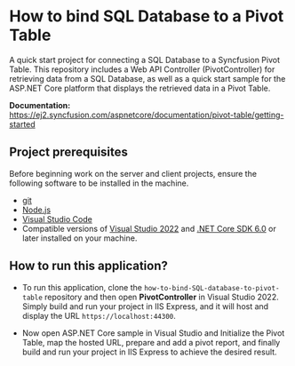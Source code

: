 # How to bind SQL Database to a Pivot Table

A quick start project for connecting a SQL Database to a Syncfusion Pivot Table. This repository includes a Web API Controller (PivotController) for retrieving data from a SQL Database, as well as a quick start sample for the ASP.NET Core platform that displays the retrieved data in a Pivot Table.

**Documentation:** https://ej2.syncfusion.com/aspnetcore/documentation/pivot-table/getting-started

## Project prerequisites

Before beginning work on the server and client projects, ensure the following software to be installed in the machine.

* [git](https://git-scm.com/downloads)
* [Node.js](https://nodejs.org/en/)
* [Visual Studio Code](https://code.visualstudio.com/)
* Compatible versions of [Visual Studio 2022](https://visualstudio.microsoft.com/downloads/ ) and [.NET Core SDK 6.0](https://dotnet.microsoft.com/en-us/download/dotnet/6.0) or later installed on your machine.

## How to run this application?

* To run this application, clone the `how-to-bind-SQL-database-to-pivot-table` repository and then open **PivotController** in Visual Studio 2022. Simply build and run your project in IIS Express, and it will host and display the URL `https://localhost:44300`.

*  Now open ASP.NET Core sample in Visual Studio and Initialize the Pivot Table, map the hosted URL, prepare and add a pivot report, and finally build and run your project in IIS Express to achieve the desired result.